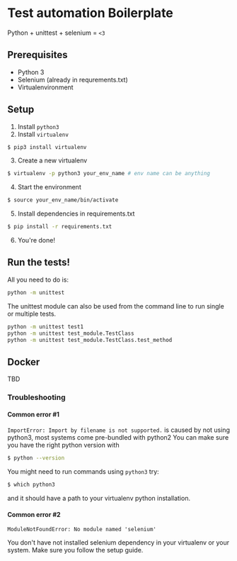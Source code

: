 # Test automation Boilerplate

Python + unittest + selenium = `<3`

## Prerequisites

- Python 3
- Selenium (already in requrements.txt)
- Virtualenvironment

## Setup

1. Install `python3` 
2. Install `virtualenv` 
```bash
$ pip3 install virtualenv
```

3. Create a new virtualenv
```bash
$ virtualenv -p python3 your_env_name # env name can be anything
```

4. Start the environment
```bash
$ source your_env_name/bin/activate
```

5. Install dependencies in requirements.txt
```bash
$ pip install -r requirements.txt
```
6. You're done!

## Run the tests!

All you need to do is:
```bash
python -m unittest
```

The unittest module can also be used from the command line to run single or multiple tests.

```bash
python -m unittest test1
python -m unittest test_module.TestClass
python -m unittest test_module.TestClass.test_method
```

## Docker

TBD

### Troubleshooting

#### Common error #1


`ImportError: Import by filename is not supported.`
 is caused by not using python3, most systems come pre-bundled with python2
You can make sure you have the right python version with
```bash
$ python --version
```
You might need to run commands using `python3` try:
```bash
$ which python3
```
and it should have a path to your virtualenv python installation.

#### Common error #2

`ModuleNotFoundError: No module named 'selenium'`

You don't have not installed selenium dependency in your virtualenv or your system.
Make sure you follow the setup guide.
